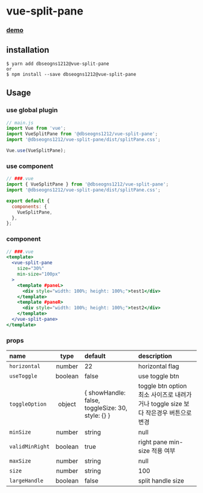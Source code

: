 # vue-split-pane

### [demo](https://ketaro01.github.io/vue-split-pane/)

## installation
``` shell script
$ yarn add dbseogns1212@vue-split-pane
or
$ npm install --save dbseogns1212@vue-split-pane
```

## Usage
### use global plugin
```jsx
// main.js
import Vue from 'vue';
import VueSplitPane from '@dbseogns1212/vue-split-pane';
import '@dbseogns1212/vue-split-pane/dist/splitPane.css';

Vue.use(VueSplitPane);
```

### use component
```jsx
// ###.vue
import { VueSplitPane } from '@dbseogns1212/vue-split-pane';
import '@dbseogns1212/vue-split-pane/dist/splitPane.css';

export default {
  components: {
    VueSplitPane,
  },
};
```

### component
```jsx
// ###.vue
<template>
  <vue-split-pane
    size="30%"
    min-size="100px"
  >
    <template #paneL>
      <div style="width: 100%; height: 100%;">test1</div>
    </template>
    <template #paneR>
      <div style="width: 100%; height: 100%;">test2</div>
    </template>
  </vue-split-pane>
</template>
```

### props
name                | type               | default                                           | description
:------------------ | :----------------: | :------------------------------------------------ | :-----------
`horizontal`        | number             | 22                                                | horizontal flag
`useToggle`         | boolean            | false                                             | use toggle btn
`toggleOption`      | object             | { showHandle: false, toggleSize: 30, style: {} }  | toggle btn option 최소 사이즈로 내려가거나 toggle size 보다 작은경우 버튼으로 변경
`minSize`           | number|string      | null                                              | ex) 100px or 10%
`validMinRight`     | boolean            | true                                              | right pane min-size 적용 여부
`maxSize`           | number|string      | null                                              | ex) 100px or 10%
`size`              | number|string      | 100                                               | init size
`largeHandle`       | boolean            | false                                             | split handle size
